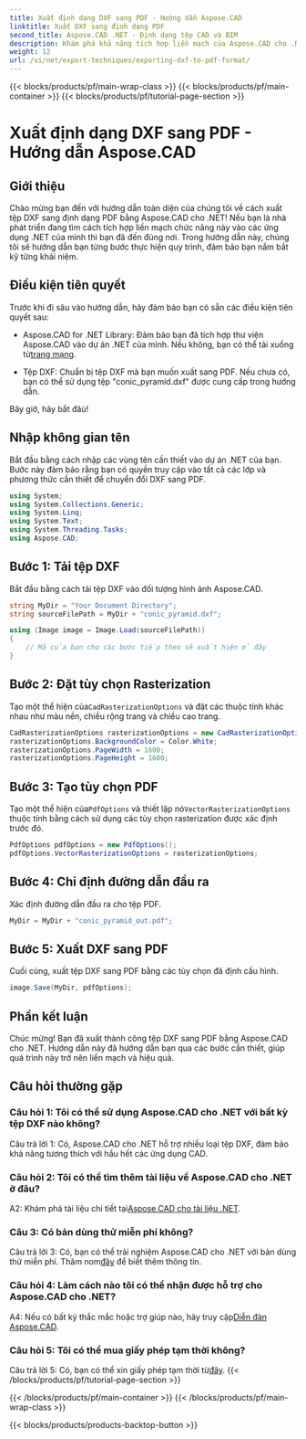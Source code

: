 ```yaml
---
title: Xuất định dạng DXF sang PDF - Hướng dẫn Aspose.CAD
linktitle: Xuất DXF sang định dạng PDF
second_title: Aspose.CAD .NET - Định dạng tệp CAD và BIM
description: Khám phá khả năng tích hợp liền mạch của Aspose.CAD cho .NET trong hướng dẫn từng bước này để xuất tệp DXF sang PDF một cách dễ dàng.
weight: 12
url: /vi/net/export-techniques/exporting-dxf-to-pdf-format/
---
```


{{< blocks/products/pf/main-wrap-class >}}
{{< blocks/products/pf/main-container >}}
{{< blocks/products/pf/tutorial-page-section >}}

# Xuất định dạng DXF sang PDF - Hướng dẫn Aspose.CAD

## Giới thiệu

Chào mừng bạn đến với hướng dẫn toàn diện của chúng tôi về cách xuất tệp DXF sang định dạng PDF bằng Aspose.CAD cho .NET! Nếu bạn là nhà phát triển đang tìm cách tích hợp liền mạch chức năng này vào các ứng dụng .NET của mình thì bạn đã đến đúng nơi. Trong hướng dẫn này, chúng tôi sẽ hướng dẫn bạn từng bước thực hiện quy trình, đảm bảo bạn nắm bắt kỹ từng khái niệm.

## Điều kiện tiên quyết

Trước khi đi sâu vào hướng dẫn, hãy đảm bảo bạn có sẵn các điều kiện tiên quyết sau:

-  Aspose.CAD for .NET Library: Đảm bảo bạn đã tích hợp thư viện Aspose.CAD vào dự án .NET của mình. Nếu không, bạn có thể tải xuống từ[trang mạng](https://releases.aspose.com/cad/net/).

- Tệp DXF: Chuẩn bị tệp DXF mà bạn muốn xuất sang PDF. Nếu chưa có, bạn có thể sử dụng tệp "conic_pyramid.dxf" được cung cấp trong hướng dẫn.

Bây giờ, hãy bắt đâù!

## Nhập không gian tên

Bắt đầu bằng cách nhập các vùng tên cần thiết vào dự án .NET của bạn. Bước này đảm bảo rằng bạn có quyền truy cập vào tất cả các lớp và phương thức cần thiết để chuyển đổi DXF sang PDF.

```csharp
using System;
using System.Collections.Generic;
using System.Linq;
using System.Text;
using System.Threading.Tasks;
using Aspose.CAD;
```

## Bước 1: Tải tệp DXF

Bắt đầu bằng cách tải tệp DXF vào đối tượng hình ảnh Aspose.CAD.

```csharp
string MyDir = "Your Document Directory";
string sourceFilePath = MyDir + "conic_pyramid.dxf";

using (Image image = Image.Load(sourceFilePath))
{
    // Mã của bạn cho các bước tiếp theo sẽ xuất hiện ở đây
}
```

## Bước 2: Đặt tùy chọn Rasterization

 Tạo một thể hiện của`CadRasterizationOptions` và đặt các thuộc tính khác nhau như màu nền, chiều rộng trang và chiều cao trang.

```csharp
CadRasterizationOptions rasterizationOptions = new CadRasterizationOptions();
rasterizationOptions.BackgroundColor = Color.White;
rasterizationOptions.PageWidth = 1600;
rasterizationOptions.PageHeight = 1600;
```

## Bước 3: Tạo tùy chọn PDF

 Tạo một thể hiện của`PdfOptions` và thiết lập nó`VectorRasterizationOptions` thuộc tính bằng cách sử dụng các tùy chọn rasterization được xác định trước đó.

```csharp
PdfOptions pdfOptions = new PdfOptions();
pdfOptions.VectorRasterizationOptions = rasterizationOptions;
```

## Bước 4: Chỉ định đường dẫn đầu ra

Xác định đường dẫn đầu ra cho tệp PDF.

```csharp
MyDir = MyDir + "conic_pyramid_out.pdf";
```

## Bước 5: Xuất DXF sang PDF

Cuối cùng, xuất tệp DXF sang PDF bằng các tùy chọn đã định cấu hình.

```csharp
image.Save(MyDir, pdfOptions);
```

## Phần kết luận

Chúc mừng! Bạn đã xuất thành công tệp DXF sang PDF bằng Aspose.CAD cho .NET. Hướng dẫn này đã hướng dẫn bạn qua các bước cần thiết, giúp quá trình này trở nên liền mạch và hiệu quả.

## Câu hỏi thường gặp

### Câu hỏi 1: Tôi có thể sử dụng Aspose.CAD cho .NET với bất kỳ tệp DXF nào không?

Câu trả lời 1: Có, Aspose.CAD cho .NET hỗ trợ nhiều loại tệp DXF, đảm bảo khả năng tương thích với hầu hết các ứng dụng CAD.

### Câu hỏi 2: Tôi có thể tìm thêm tài liệu về Aspose.CAD cho .NET ở đâu?

 A2: Khám phá tài liệu chi tiết tại[Aspose.CAD cho tài liệu .NET](https://reference.aspose.com/cad/net/).

### Câu 3: Có bản dùng thử miễn phí không?

 Câu trả lời 3: Có, bạn có thể trải nghiệm Aspose.CAD cho .NET với bản dùng thử miễn phí. Thăm nom[đây](https://releases.aspose.com/) để biết thêm thông tin.

### Câu hỏi 4: Làm cách nào tôi có thể nhận được hỗ trợ cho Aspose.CAD cho .NET?

A4: Nếu có bất kỳ thắc mắc hoặc trợ giúp nào, hãy truy cập[Diễn đàn Aspose.CAD](https://forum.aspose.com/c/cad/19).

### Câu hỏi 5: Tôi có thể mua giấy phép tạm thời không?

 Câu trả lời 5: Có, bạn có thể xin giấy phép tạm thời từ[đây](https://purchase.aspose.com/temporary-license/).
{{< /blocks/products/pf/tutorial-page-section >}}

{{< /blocks/products/pf/main-container >}}
{{< /blocks/products/pf/main-wrap-class >}}

{{< blocks/products/products-backtop-button >}}
